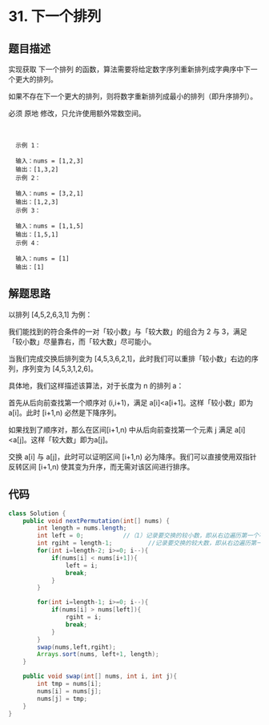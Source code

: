 # 31. 下一个排列

## 题目描述
实现获取 下一个排列 的函数，算法需要将给定数字序列重新排列成字典序中下一个更大的排列。

如果不存在下一个更大的排列，则将数字重新排列成最小的排列（即升序排列）。

必须 原地 修改，只允许使用额外常数空间。

 

      示例 1：

      输入：nums = [1,2,3]
      输出：[1,3,2]
      示例 2：

      输入：nums = [3,2,1]
      输出：[1,2,3]
      示例 3：

      输入：nums = [1,1,5]
      输出：[1,5,1]
      示例 4：

      输入：nums = [1]
      输出：[1]


## 解题思路
以排列 [4,5,2,6,3,1] 为例：

我们能找到的符合条件的一对「较小数」与「较大数」的组合为 2 与 3，满足「较小数」尽量靠右，而「较大数」尽可能小。

当我们完成交换后排列变为 [4,5,3,6,2,1]，此时我们可以重排「较小数」右边的序列，序列变为 [4,5,3,1,2,6]。

具体地，我们这样描述该算法，对于长度为 n 的排列 a：

首先从后向前查找第一个顺序对 (i,i+1)，满足 a[i]<a[i+1]。这样「较小数」即为 a[i]。此时 [i+1,n) 必然是下降序列。

如果找到了顺序对，那么在区间[i+1,n) 中从后向前查找第一个元素 j 满足 a[i]<a[j]。这样「较大数」即为a[j]。

交换 a[i] 与 a[j]，此时可以证明区间 [i+1,n) 必为降序。我们可以直接使用双指针反转区间 [i+1,n) 使其变为升序，而无需对该区间进行排序。


## 代码
```java
class Solution {
    public void nextPermutation(int[] nums) {
        int length = nums.length;
        int left = 0;           //（1）记录要交换的较小数，即从右边遍历第一个不是升序排列的数
        int rgiht = length-1;          //记录要交换的较大数，即从右边遍历第一个大于（1）中查找到的较小数
        for(int i=length-2; i>=0; i--){
            if(nums[i] < nums[i+1]){
                left = i;
                break;
            }
        }

        for(int i=length-1; i>=0; i--){
            if(nums[i] > nums[left]){
                rgiht = i;
                break;
            }
        }
        swap(nums,left,rgiht);
        Arrays.sort(nums, left+1, length);
    }

    public void swap(int[] nums, int i, int j){
        int tmp = nums[i];
        nums[i] = nums[j];
        nums[j] = tmp;
    }
}
```
